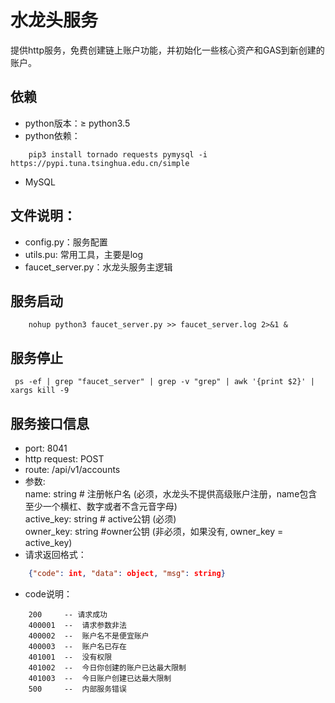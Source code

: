 # 水龙头服务  
提供http服务，免费创建链上账户功能，并初始化一些核心资产和GAS到新创建的账户。    

## 依赖  
* python版本：≥ python3.5 
* python依赖：  
``` shell
    pip3 install tornado requests pymysql -i https://pypi.tuna.tsinghua.edu.cn/simple
```

* MySQL

## 文件说明：
* config.py：服务配置  
* utils.pu: 常用工具，主要是log
* faucet_server.py：水龙头服务主逻辑  

## 服务启动  
``` shell
    nohup python3 faucet_server.py >> faucet_server.log 2>&1 &   
```

## 服务停止
``` shell  
 ps -ef | grep "faucet_server" | grep -v "grep" | awk '{print $2}' | xargs kill -9
```  

## 服务接口信息  
* port: 8041  
* http request: POST    
* route: /api/v1/accounts  
* 参数:  
    name: string   # 注册帐户名  (必须，水龙头不提供高级账户注册，name包含至少一个横杠、数字或者不含元音字母)  
    active_key: string # active公钥  (必须)  
    owner_key: string    #owner公钥 (非必须，如果没有, owner_key = active_key)  
* 请求返回格式：
``` json
    {"code": int, "data": object, "msg": string} 
```
* code说明：
```text
    200     -- 请求成功
    400001  --  请求参数非法
    400002  --  账户名不是便宜账户
    400003  --  账户名已存在
    401001  --  没有权限
    401002  --  今日你创建的账户已达最大限制
    401003  --  今日账户创建已达最大限制
    500     --  内部服务错误
```
